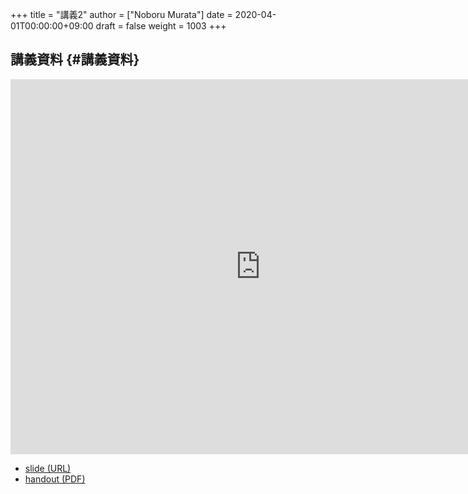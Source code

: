 +++
title = "講義2"
author = ["Noboru Murata"]
date = 2020-04-01T00:00:00+09:00
draft = false
weight = 1003
+++

## 講義資料 {#講義資料}

<iframe src="https://noboru-murata.github.io/probability-statistics/slides/slide02.html"
	width="800" height="600" frameborder="0"
	allowfullscreen="allowfullscreen"
	allow="geolocation *; microphone *; camera *; midi *; encrypted-media *">
</iframe>

-   [slide (URL)](https://noboru-murata.github.io/probability-statistics/slides/slide02.html)
-   [handout (PDF)](https://noboru-murata.github.io/probability-statistics/pdfs/slide02.pdf)